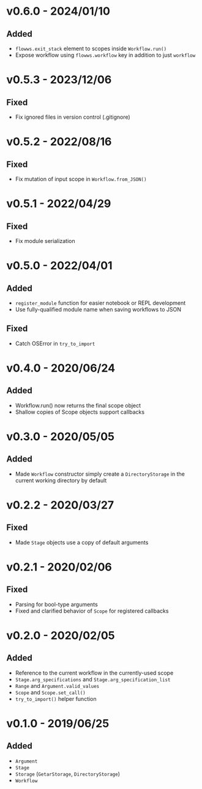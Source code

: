 # v0.6.0 - 2024/01/10

## Added

- `flowws.exit_stack` element to scopes inside `Workflow.run()`
- Expose workflow using `flowws.workflow` key in addition to just `workflow`

# v0.5.3 - 2023/12/06

## Fixed

- Fix ignored files in version control (.gitignore)

# v0.5.2 - 2022/08/16

## Fixed

- Fix mutation of input scope in `Workflow.from_JSON()`

# v0.5.1 - 2022/04/29

## Fixed

- Fix module serialization

# v0.5.0 - 2022/04/01

## Added

- `register_module` function for easier notebook or REPL development
- Use fully-qualified module name when saving workflows to JSON

## Fixed

- Catch OSError in `try_to_import`

# v0.4.0 - 2020/06/24

## Added
- Workflow.run() now returns the final scope object
- Shallow copies of Scope objects support callbacks

# v0.3.0 - 2020/05/05

## Added
- Made `Workflow` constructor simply create a `DirectoryStorage` in the current working directory by default

# v0.2.2 - 2020/03/27

## Fixed
- Made `Stage` objects use a copy of default arguments

# v0.2.1 - 2020/02/06

## Fixed
- Parsing for bool-type arguments
- Fixed and clarified behavior of `Scope` for registered callbacks

# v0.2.0 - 2020/02/05

## Added
- Reference to the current workflow in the currently-used scope
- `Stage.arg_specifications` and `Stage.arg_specification_list`
- `Range` and `Argument.valid_values`
- `Scope` and `Scope.set_call()`
- `try_to_import()` helper function

# v0.1.0 - 2019/06/25

## Added
- `Argument`
- `Stage`
- `Storage` (`GetarStorage`, `DirectoryStorage`)
- `Workflow`
